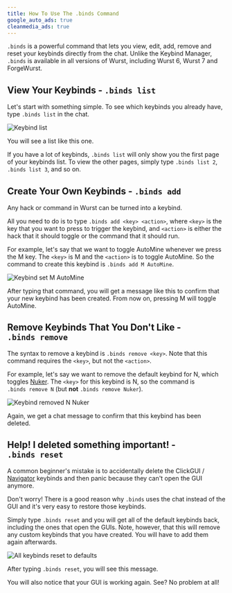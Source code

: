 ```yaml
---
title: How To Use The .binds Command
google_auto_ads: true
cleanmedia_ads: true
---
```

`.binds` is a powerful command that lets you view, edit, add, remove and reset your keybinds directly from the chat. Unlike the Keybind Manager, `.binds` is available in all versions of Wurst, including Wurst 6, Wurst 7 and ForgeWurst.

## View Your Keybinds - <code>.binds&nbsp;list</code>

Let's start with something simple. To see which keybinds you already have, type <code>.binds&nbsp;list</code> in the chat.

![Keybind list](https://user-images.githubusercontent.com/10100202/66137716-c8365000-e5fd-11e9-8c81-12b514327792.jpg)

You will see a list like this one.

If you have a lot of keybinds, <code>.binds&nbsp;list</code> will only show you the first page of your keybinds list. To view the other pages, simply type <code>.binds&nbsp;list&nbsp;2</code>, <code>.binds&nbsp;list&nbsp;3</code>, and so on.

## Create Your Own Keybinds - <code>.binds&nbsp;add</code>

Any hack or command in Wurst can be turned into a keybind.

All you need to do is to type <code>.binds&nbsp;add&nbsp;&lt;key&gt;&nbsp;&lt;action&gt;</code>, where `<key>` is the key that you want to press to trigger the keybind, and `<action>` is either the hack that it should toggle or the command that it should run.

For example, let's say that we want to toggle AutoMine whenever we press the M key. The `<key>` is M and the `<action>` is to toggle AutoMine. So the command to create this keybind is <code>.binds&nbsp;add&nbsp;M&nbsp;AutoMine</code>.

![Keybind set M AutoMine](https://user-images.githubusercontent.com/10100202/66137718-c8cee680-e5fd-11e9-9e2a-285d0f6c4944.jpg)

After typing that command, you will get a message like this to confirm that your new keybind has been created. From now on, pressing M will toggle AutoMine.

## Remove Keybinds That You Don't Like - <code>.binds&nbsp;remove</code>

The syntax to remove a keybind is <code>.binds&nbsp;remove&nbsp;&lt;key&gt;</code>. Note that this command requires the `<key>`, but not the `<action>`.

For example, let's say we want to remove the default keybind for N, which toggles [Nuker](https://wiki.wurstclient.net/nuker). The `<key>` for this keybind is N, so the command is <code>.binds&nbsp;remove&nbsp;N</code> (but **not** <code>.binds&nbsp;remove&nbsp;Nuker</code>).

![Keybind removed N Nuker](https://user-images.githubusercontent.com/10100202/66140754-f36f6e00-e602-11e9-8445-ad1a50fdee39.jpg)

Again, we get a chat message to confirm that this keybind has been deleted.

## Help! I deleted something important! - <code>.binds&nbsp;reset</code>

A common beginner's mistake is to accidentally delete the ClickGUI / [Navigator](https://wiki.wurstclient.net/navigator) keybinds and then panic because they can't open the GUI anymore.

Don't worry! There is a good reason why `.binds` uses the chat instead of the GUI and it's very easy to restore those keybinds.

Simply type <code>.binds&nbsp;reset</code> and you will get all of the default keybinds back, including the ones that open the GUIs. Note, however, that this will remove any custom keybinds that you have created. You will have to add them again afterwards.

![All keybinds reset to defaults](https://user-images.githubusercontent.com/10100202/66141631-485fb400-e604-11e9-92f4-c49ff9cd4e9b.jpg)

After typing <code>.binds&nbsp;reset</code>, you will see this message.

You will also notice that your GUI is working again. See? No problem at all!
